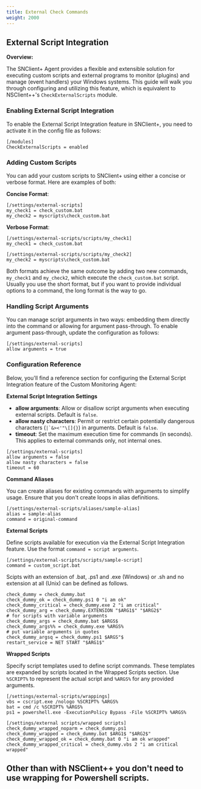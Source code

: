 ```yaml
---
title: External Check Commands
weight: 2000
---
```


## External Script Integration

**Overview:**

The SNClient+ Agent provides a flexible and extensible solution for executing custom scripts and external programs to monitor (plugins) and manage (event handlers) your Windows systems. This guide will walk you through configuring and utilizing this feature, which is equivalent to NSClient++'s `CheckExternalScripts` module.

### Enabling External Script Integration

To enable the External Script Integration feature in SNClient+, you need to activate it in the config file as follows:

```plaintext
[/modules]
CheckExternalScripts = enabled
```

### Adding Custom Scripts

You can add your custom scripts to SNClient+ using either a concise or verbose format. Here are examples of both:

**Concise Format**:

```plaintext
[/settings/external-scripts]
my_check1 = check_custom.bat
my_check2 = myscripts\check_custom.bat
```

**Verbose Format**:

```plaintext
[/settings/external-scripts/scripts/my_check1]
my_check1 = check_custom.bat

[/settings/external-scripts/scripts/my_check2]
my_check2 = myscripts\check_custom.bat
```

Both formats achieve the same outcome by adding two new commands, `my_check1` and `my_check2`, which execute the `check_custom.bat` script. Usually you use the short format, but if you want to provide individual options to a command, the long format is the way to go.

### Handling Script Arguments

You can manage script arguments in two ways: embedding them directly into the command or allowing for argument pass-through. To enable argument pass-through, update the configuration as follows:

```plaintext
[/settings/external-scripts]
allow arguments = true
```

### Configuration Reference

Below, you'll find a reference section for configuring the External Script Integration feature of the Custom Monitoring Agent:

**External Script Integration Settings**

- **allow arguments**: Allow or disallow script arguments when executing external scripts. Default is `false`.
- **allow nasty characters**: Permit or restrict certain potentially dangerous characters (```|`&><'"\[]{}```) in arguments. Default is `false`.
- **timeout**: Set the maximum execution time for commands (in seconds). This applies to external commands only, not internal ones.

```plaintext
[/settings/external-scripts]
allow arguments = false
allow nasty characters = false
timeout = 60
```

**Command Aliases**

You can create aliases for existing commands with arguments to simplify usage. Ensure that you don't create loops in alias definitions.

```plaintext
[/settings/external-scripts/aliases/sample-alias]
alias = sample-alias
command = original-command
```

**External Scripts**

Define scripts available for execution via the External Script Integration feature. Use the format `command = script arguments`.

```plaintext
[/settings/external-scripts/scripts/sample-script]
command = custom_script.bat
```

Scipts with an extension of .bat, .ps1 and .exe (Windows) or .sh and no extension at all (Unix) can be defined as follows.

```
check_dummy = check_dummy.bat
check_dummy_ok = check_dummy.ps1 0 "i am ok"
check_dummy_critical = check_dummy.exe 2 "i am critical"
check_dummy_arg = check_dummy.EXTENSION "$ARG1$" "$ARG2$"
# for scripts with variable arguments
check_dummy_args = check_dummy.bat $ARGS$
check_dummy_args%% = check_dummy.exe %ARGS%
# put variable arguments in quotes
check_dummy_argsq = check_dummy.ps1 $ARGS"$
restart_service = NET START "$ARG1$"
```

**Wrapped Scripts**

Specify script templates used to define script commands. These templates are expanded by scripts located in the Wrapped Scripts section. Use `%SCRIPT%` to represent the actual script and `%ARGS%` for any provided arguments.

```plaintext
[/settings/external-scripts/wrappings]
vbs = cscript.exe /nologo %SCRIPT% %ARGS%
bat = cmd /c %SCRIPT% %ARGS%
ps1 = powershell.exe -ExecutionPolicy Bypass -File %SCRIPT% %ARGS%

[/settings/external scripts/wrapped scripts]
check_dummy_wrapped_noparm = check_dummy.ps1
check_dummy_wrapped = check_dummy.bat $ARG1$ "$ARG2$"
check_dummy_wrapped_ok = check_dummy.bat 0 "i am ok wrapped"
check_dummy_wrapped_critical = check_dummy.vbs 2 "i am critical wrapped"
```

Other than with NSClient++ you don't need to use wrapping for Powershell scripts.
---

